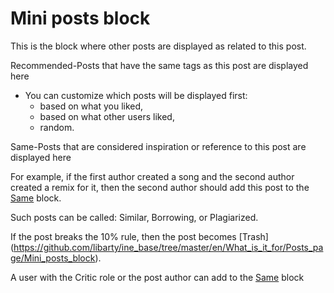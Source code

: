 # Mini posts block

This is the block where other posts are displayed as related to this post.

Recommended-Posts that have the same tags as this post are displayed here

- You can customize which posts will be displayed first:
	+ based on what you liked,
	+ based on what other users liked,
	+ random.
	
Same-Posts that are considered inspiration or reference to this post are displayed here

For example, if the first author created a song and the second author created a remix for it, then the second author should add this post to the [Same](https://github.com/libarty/ine_base/tree/master/en/How_it_is_supposed_to_work/Post/Copyright) block. 

Such posts can be called: Similar, Borrowing, or Plagiarized.

If the post breaks the 10% rule, then the post becomes [Trash] (https://github.com/libarty/ine_base/tree/master/en/What_is_it_for/Posts_page/Mini_posts_block). 

A user with the Critic role or the post author can add to the [Same](https://github.com/libarty/ine_base/tree/master/en/How_it_is_supposed_to_work/Post/Copyright) block




